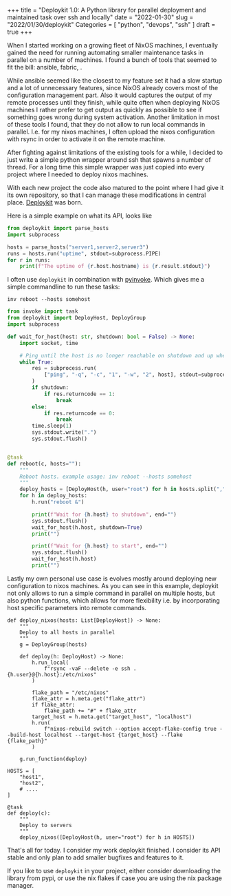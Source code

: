+++
title = "Deploykit 1.0: A Python library for parallel deployment and maintained task over ssh and locally"
date = "2022-01-30"
slug = "2022/01/30/deploykit"
Categories = [ "python", "devops", "ssh" ]
draft = true
+++

When I started working on a growing fleet of NixOS machines, I eventually gained
the need for running automating smaller maintenance tasks in parallel on a
number of machines. I found a bunch of tools that seemed to fit the bill:
ansible, fabric, <TODO>.

While ansible seemed like the closest to my feature set it had a slow startup
and a lot of unnecessary features, since NixOS already covers most of the
configuration management part. Also it would captures the output of my remote
processes until they finish, while quite often when deploying NixOS machines I
rather prefer to get output as quickly as possible to see if something goes
wrong during system activation. Another limitation in most of these tools I
found, that they do not allow to run local commands in parallel. I.e. for my
nixos machines, I often upload the nixos configuration with rsync in order to
activate it on the remote machine.

After fighting against limitations of the existing tools for a while, I decided
to just write a simple python wrapper around ssh that spawns a number of thread.
For a long time this simple wrapper was just copied into every project where I
needed to deploy nixos machines.

With each new project the code also matured to the point where I had give it its
own repository, so that I can manage these modifications in central place.
[Deploykit](https://github.com/numtide/deploykit) was born.

Here is a simple example on what its API, looks like

```python
from deploykit import parse_hosts
import subprocess

hosts = parse_hosts("server1,server2,server3")
runs = hosts.run("uptime", stdout=subprocess.PIPE)
for r in runs:
    print(f"The uptime of {r.host.hostname} is {r.result.stdout}")
```

I often use `deploykit` in combination with [pyinvoke](). Which gives me a
simple commandline to run these tasks:

```
inv reboot --hosts somehost
```

```python
from invoke import task
from deploykit import DeployHost, DeployGroup
import subprocess

def wait_for_host(host: str, shutdown: bool = False) -> None:
    import socket, time

    # Ping until the host is no longer reachable on shutdown and up when booting.
    while True:
        res = subprocess.run(
            ["ping", "-q", "-c", "1", "-w", "2", host], stdout=subprocess.DEVNULL
        )
        if shutdown:
            if res.returncode == 1:
                break
        else:
            if res.returncode == 0:
                break
        time.sleep(1)
        sys.stdout.write(".")
        sys.stdout.flush()


@task
def reboot(c, hosts=""):
    """
    Reboot hosts. example usage: inv reboot --hosts somehost
    """
    deploy_hosts = [DeployHost(h, user="root") for h in hosts.split(",")]
    for h in deploy_hosts:
        h.run("reboot &")

        print(f"Wait for {h.host} to shutdown", end="")
        sys.stdout.flush()
        wait_for_host(h.host, shutdown=True)
        print("")

        print(f"Wait for {h.host} to start", end="")
        sys.stdout.flush()
        wait_for_host(h.host)
        print("")
```

Lastly my own personal use case is evolves mostly around deploying new
configuration to nixos machines. As you can see in this example, deploykit not
only allows to run a simple command in parallel on multiple hosts, but also
python functions, which allows for more flexibility i.e. by incorporating host
specific parameters into remote commands.

```
def deploy_nixos(hosts: List[DeployHost]) -> None:
    """
    Deploy to all hosts in parallel
    """
    g = DeployGroup(hosts)

    def deploy(h: DeployHost) -> None:
        h.run_local(
            f"rsync -vaF --delete -e ssh . {h.user}@{h.host}:/etc/nixos"
        )

        flake_path = "/etc/nixos"
        flake_attr = h.meta.get("flake_attr")
        if flake_attr:
            flake_path += "#" + flake_attr
        target_host = h.meta.get("target_host", "localhost")
        h.run(
            f"nixos-rebuild switch --option accept-flake-config true --build-host localhost --target-host {target_host} --flake {flake_path}"
        )

    g.run_function(deploy)

HOSTS = [
    "host1",
    "host2",
    # ....
]

@task
def deploy(c):
    """
    Deploy to servers
    """
    deploy_nixos([DeployHost(h, user="root") for h in HOSTS])
```

That's all for today. I consider my work deploykit finished. I consider its API
stable and only plan to add smaller bugfixes and features to it.

If you like to use `deploykit` in your project, either consider downloading the
library from pypi, or use the nix flakes if case you are using the nix package
manager.
